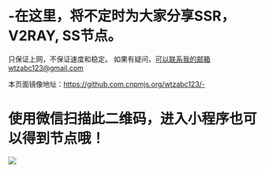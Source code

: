 # -在这里，将不定时为大家分享SSR，V2RAY, SS节点。
只保证上网，不保证速度和稳定。
如果有疑问，可以联系我的邮箱wtzabc123@gmail.com

本页面镜像地址：https://github.com.cnpmjs.org/wtzabc123/-

# 使用微信扫描此二维码，进入小程序也可以得到节点哦！

![](https://ibb.co/51PGXFj)

